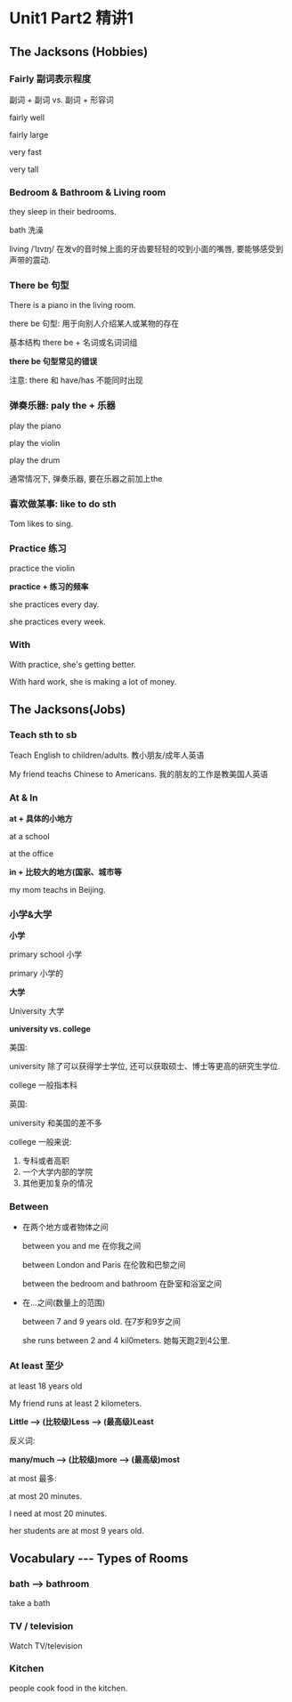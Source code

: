 # Unit1 Part2 精讲1

## The Jacksons \(Hobbies\)

### Fairly 副词表示程度

副词 + 副词 vs. 副词 + 形容词

fairly well

fairly large

very fast

very tall

### Bedroom & Bathroom & Living room

they sleep in their bedrooms.

bath 洗澡

living /ˈlɪvɪŋ/ 在发v的音时候上面的牙齿要轻轻的咬到小面的嘴唇, 要能够感受到声带的震动.

### There be 句型

There is a piano in the living room.

there be 句型: 用于向别人介绍某人或某物的存在

基本结构 there be + 名词或名词词组

**there be 句型常见的错误**

注意: there 和 have/has 不能同时出现

### 弹奏乐器: paly the + 乐器

play the piano

play the violin

play the drum

通常情况下, 弹奏乐器, 要在乐器之前加上the

### 喜欢做某事: like to do sth

Tom likes to sing.

### Practice 练习

practice the violin

**practice + 练习的频率**

she practices every day.

she practices every week.

### With

With practice, she's getting better.

With hard work, she is making a lot of money.

## The Jacksons\(Jobs\)

### Teach sth to sb

Teach English to children/adults. 教小朋友/成年人英语

My friend teachs Chinese to Americans. 我的朋友的工作是教美国人英语

### At & In

**at + 具体的小地方**

at a school

at the office

**in + 比较大的地方\(国家、城市等**

my mom teachs in Beijing.

### 小学&大学

**小学**

primary school 小学

primary 小学的

**大学**

University 大学

**university vs. college**

美国:

university 除了可以获得学士学位, 还可以获取硕士、博士等更高的研究生学位.

college 一般指本科

英国:

university 和美国的差不多

college 一般来说:

1. 专科或者高职
2. 一个大学内部的学院
3. 其他更加复杂的情况

### Between

* 在两个地方或者物体之间

  between you and me 在你我之间

  between London and Paris 在伦敦和巴黎之间

  between the bedroom and bathroom 在卧室和浴室之间

* 在...之间\(数量上的范围\)

  between 7 and 9 years old. 在7岁和9岁之间

  she runs between 2 and 4 kil0meters. 她每天跑2到4公里.

### At least 至少

at least 18 years old

My friend runs at least 2 kilometers.

**Little --&gt; \(比较级\)Less --&gt; \(最高级\)Least**

反义词:

**many/much --&gt; \(比较级\)more --&gt; \(最高级\)most**

at most 最多:

at most 20 minutes.

I need at most 20 minutes.

her students are at most 9 years old.

## Vocabulary --- Types of Rooms

### bath --&gt; bathroom

take a bath

### TV / television

Watch TV/television

### Kitchen

people cook food in the kitchen.

